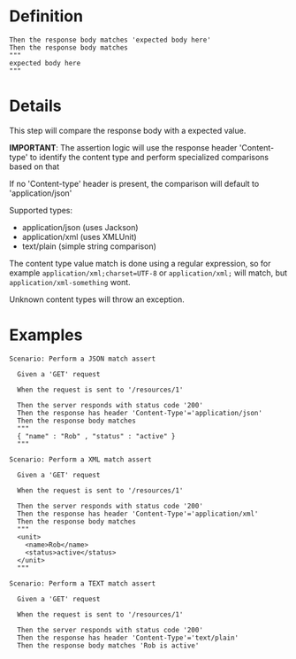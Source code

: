 # Definition
```gherkin
Then the response body matches 'expected body here'
Then the response body matches
"""
expected body here
"""
```
# Details

This step will compare the response body with a expected value. 

**IMPORTANT**: The assertion logic will use the response header 'Content-type' to identify the content type and perform specialized comparisons based on that

If no 'Content-type' header is present, the comparison will default to 'application/json'

Supported types:
- application/json (uses Jackson)
- application/xml (uses XMLUnit)
- text/plain (simple string comparison)

The content type value match is done using a regular expression, so for example `application/xml;charset=UTF-8` or `application/xml;` will match, but `application/xml-something` wont.

Unknown content types will throw an exception.

# Examples

```gherkin
Scenario: Perform a JSON match assert

  Given a 'GET' request

  When the request is sent to '/resources/1'

  Then the server responds with status code '200'
  Then the response has header 'Content-Type'='application/json'
  Then the response body matches
  """
  { "name" : "Rob" , "status" : "active" }
  """
```

```gherkin
Scenario: Perform a XML match assert

  Given a 'GET' request

  When the request is sent to '/resources/1'

  Then the server responds with status code '200'
  Then the response has header 'Content-Type'='application/xml'
  Then the response body matches
  """
  <unit>
    <name>Rob</name>
    <status>active</status>
  </unit>
  """
```

```gherkin
Scenario: Perform a TEXT match assert

  Given a 'GET' request

  When the request is sent to '/resources/1'

  Then the server responds with status code '200'
  Then the response has header 'Content-Type'='text/plain'
  Then the response body matches 'Rob is active'
```

